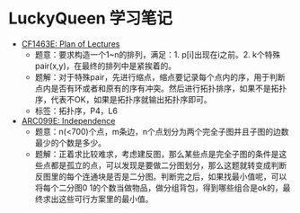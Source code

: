 # LuckyQueen 学习笔记

+ [CF1463E: Plan of Lectures](https://codeforces.com/contest/1463/problem/E)
	+ 题意：要求构造一个1~n的排列，满足：1. p[i]出现在i之前。2. k个特殊pair(x,y)，在最终的排列中是紧挨着的。
	+ 题解：对于特殊pair，先进行缩点，缩点要记录每个点内的序，用于判断点内是否有环或者和原有的序有冲突。然后进行拓扑排序，如果不是拓扑序，代表不OK，如果是拓扑序就输出拓扑序即可。
	+ 标签：拓扑序，P4，L6
+ [ARC099E: Independence](https://atcoder.jp/contests/arc099/tasks/arc099_c)
    + 题意：n(<700)个点，m条边，n个点划分为两个完全子图并且子图的边数最少的个数是多少。
    + 题解：正着求比较难求，考虑建反图，那么某些点是完全子图的条件是这些点都是孤立的点，可以发现是要做二分图划分，那么这题就转变成判断反图里的每个连通块是否是二分图。判断完之后，如果找最小值呢，可以将每个二分图0 1的个数当做物品，做分组背包，得到哪些组合是ok的，最终求出这些可行方案里的最小值。
